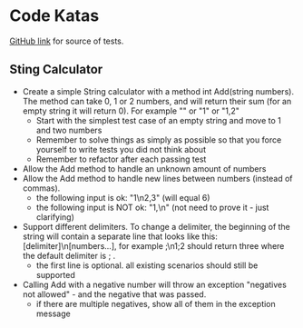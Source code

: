# Code Katas

[GitHub link](https://github.com/garora/TDD-Katas/blob/main/src/README.md#the-fizzbuzz-kata)
for source of tests.

## Sting Calculator

- Create a simple String calculator with a method int Add(string numbers). The
  method can take 0, 1 or 2 numbers, and will return their sum (for an empty
  string it will return 0). For example "" or "1" or "1,2"
  - Start with the simplest test case of an empty string and move to 1 and two
    numbers
  - Remember to solve things as simply as possible so that you force yourself to
    write tests you did not think about
  - Remember to refactor after each passing test
- Allow the Add method to handle an unknown amount of numbers
- Allow the Add method to handle new lines between numbers (instead of commas).
  - the following input is ok: "1\n2,3" (will equal 6)
  - the following input is NOT ok: "1,\n" (not need to prove it - just clarifying)
- Support different delimiters. To change a delimiter, the beginning of the
  string will contain a separate line that looks like this:
  [delimiter]\n[numbers...], for example ;\n1;2 should return three where the
  default delimiter is ; .
  - the first line is optional. all existing scenarios should still be supported
- Calling Add with a negative number will throw an exception "negatives not
  allowed" - and the negative that was passed.
  - if there are multiple negatives, show all of them in the exception message
